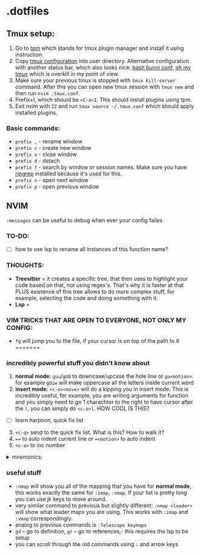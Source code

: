# .dotfiles

## Tmux setup:

1. Go to [tpm](https://github.com/tmux-plugins/tpm/tree/59f78857f656afd462d7bc99b31cc8cc36c1872c) which stands for tmux plugin manager and install it using instruction.
2. Copy [tmux configuration](https://github.com/tymof1j/.dotfiles/blob/main/.tmux.conf) into user directory. Alternative configuration with another status bar, which also looks nice: [bash bunni conf](https://github.com/bashbunni/dotfiles/blob/main/.tmux.conf), [oh my tmux](https://github.com/gpakosz/.tmux) which is overkill in my point of view.
3. Make sure your previous tmux is stopped with `tmux kill-server` command. After this you can open new tmux session with `tmux new` and then run `nvim .tmux.conf`.
4. Prefix+I, which should be `<C-a>I`. This should install plugins using tpm.
5. Exit nvim with `ZZ` and run `tmux source ~/.tmux.conf` which should apply installed plugins.

### Basic commands:
- `prefix ,` - rename window
- `prefix c` - create new window
- `prefix x` - close window
- `prefix d` - detach
- `prefix f` - search by window or session names. Make sure you have [ripgrep](https://github.com/BurntSushi/ripgrep) installed because it's used for this.
- `prefix n` - open next window
- `prefix p` - open previous window

## NVIM
`:messages` can be useful to debug when ever your config failes

### TO-DO:

- [ ] how to use lsp to rename all instances of this function name?

### THOUGHTS:

- **Treesitter** = it creates a specific tree, that then uses to highlight your code based on that, not using regex's. That's why it is faster at that PLUS existence of this tree allows to do more complex stuff, for example, selecting the code and doing something with it.
- **Lsp** =

### VIM TRICKS THAT ARE OPEN TO EVERYONE, NOT ONLY MY CONFIG:

- `fg` will jump you to the file, if your cursor is on top of the path to it
=======
### incredibly powerful stuff you didn't know about

1. **normal mode:** `guu`/`gUU` to downcase/upcase the hole line or `gu<motion>`. for example `gUiw` will make uppercase all the letters inside current word
2. **insert mode:** `<c-o><move>` will do a <move> kipping you in insert mode. This is incredibly useful, for example, you are writing arguments for function and you simply need to go 1 charachter to the right to have cursor after the `)`, you can simply do `<c-o>l`. HOW COOL IS THIS?
- [ ] learn harpoon, quick fix list
3. `<c-q>` send to the quick fix list. What is this? How to walk it?
4. `==` to auto indent current line or `=<motion>` to auto indent <motion>
5. `<c-a>` to inc number


<details>
  <summary>mnemonics:</summary>

  - `<leader>md` -> **M**ard**D**own preview
  - `<leader>mm` -> **M**axi**M**izer toggle

  ### find files(using telescole):
  - `<leader>ff` -> **F**ind **F**iles
  - `<leader>ft` -> **F**ind **T**elescope grep(you can change this to `fg` it would be more logical with **F**ind **G**rep, but on my current keybord layout `g` isn't close that's why i did it)
  - `<leader>fb` -> **F**ind **B**uffers

</details>

### useful stuff

- `:nmap` will show you all of the mapping that you have for **normal mode**, this works exactly the same for `:imap`, `:vmap`. If your list is pretty long you can use jk keys to move around.
- very similar command to previous but slightly different: `:nmap <leader>` will show what leader maps you are using. This works with `:imap` and `:vmap` correspondingly.
- analog to previous commands is `:Telescope keymaps`
- `gd` – go to definition, `gr` – go to references,- this requires the lsp to be setup
- you can scroll through the old commands using `:` and arrow keys

